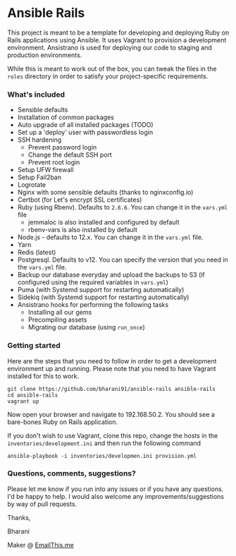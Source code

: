 # Ansible Rails 

This project is meant to be a template for developing and deploying Ruby on Rails applications using Ansible. It uses Vagrant to provision a development environment. Ansistrano is used for deploying our code to staging and production environments.

While this is meant to work out of the box, you can tweak the files in the `roles` directory in order to satisfy your project-specific requirements. 

### What's included
* Sensible defaults
* Installation of common packages
* Auto upgrade of all installed packages (TODO)
* Set up a 'deploy' user with passwordless login
* SSH hardening
    * Prevent password login
    * Change the default SSH port
    * Prevent root login
* Setup UFW firewall
* Setup Fail2ban
* Logrotate
* Nginx with some sensible defaults (thanks to nginxconfig.io)
* Certbot (for Let's encrypt SSL certificates)
* Ruby (using Rbenv). Defaults to `2.6.6`. You can change it in the `vars.yml` file
    * jemmaloc is also installed and configured by default
    * rbenv-vars is also installed by default
* Node.js - defaults to 12.x. You can change it in the `vars.yml` file.
* Yarn
* Redis (latest)
* Postgresql. Defaults to v12. You can specify the version that you need in the `vars.yml` file.
* Backup our database everyday and upload the backups to S3 (if configured using the required variables in `vars.yml`)
* Puma (with Systemd support for restarting automatically)
* Sidekiq (with Systemd support for restarting automatically)
* Ansistrano hooks for performing the following tasks
    * Installing all our gems
    * Precompiling assets
    * Migrating our database (using `run_once`)


### Getting started
Here are the steps that you need to follow in order to get a development environment up and running. Please note that you need to have Vagrant installed for this to work.
```
git clone https://github.com/bharani91/ansible-rails ansible-rails
cd ansible-rails
vagrant up
```
Now open your browser and navigate to 192.168.50.2. You should see a bare-bones Ruby on Rails application. 

If you don't wish to use Vagrant, clone this repo, change the hosts in the `inventories/development.ini` and then run the following command
```
ansible-playbook -i inventories/developmen.ini provision.yml
```


### Questions, comments, suggestions?
Please let me know if you run into any issues or if you have any questions. I'd be happy to help. I would also welcome any improvements/suggestions by way of pull requests.



Thanks,

Bharani

Maker @ [EmailThis.me](https://www.emailthis.me)
